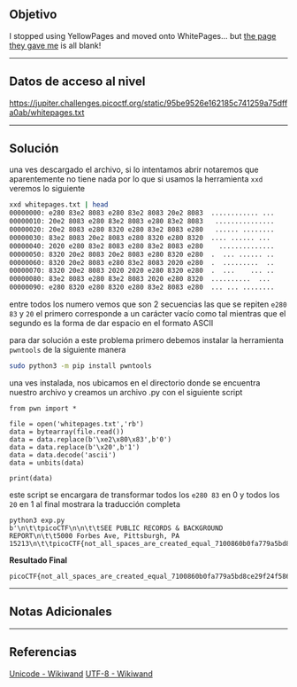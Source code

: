 ## Objetivo 

I stopped using YellowPages and moved onto WhitePages... but [the page they gave me](https://jupiter.challenges.picoctf.org/static/95be9526e162185c741259a75dffa0ab/whitepages.txt) is all blank!

---
## Datos de acceso al nivel 
https://jupiter.challenges.picoctf.org/static/95be9526e162185c741259a75dffa0ab/whitepages.txt

---
## Solución 

una ves descargado el archivo, si lo intentamos abrir notaremos que aparentemente no tiene nada 
por lo que si usamos la herramienta `xxd` veremos lo siguiente

```bash 
xxd whitepages.txt | head 
00000000: e280 83e2 8083 e280 83e2 8083 20e2 8083  ............ ...
00000010: 20e2 8083 e280 83e2 8083 e280 83e2 8083   ...............
00000020: 20e2 8083 e280 8320 e280 83e2 8083 e280   ...... ........
00000030: 83e2 8083 20e2 8083 e280 8320 e280 8320  .... ...... ... 
00000040: 2020 e280 83e2 8083 e280 83e2 8083 e280    ..............
00000050: 8320 20e2 8083 20e2 8083 e280 8320 e280  .  ... ...... ..
00000060: 8320 20e2 8083 e280 83e2 8083 2020 e280  .  .........  ..
00000070: 8320 20e2 8083 2020 2020 e280 8320 e280  .  ...    ... ..
00000080: 83e2 8083 e280 83e2 8083 2020 e280 8320  ..........  ... 
00000090: e280 8320 e280 8320 e280 83e2 8083 e280  ... ... ........

```

entre todos los numero vemos que son 2 secuencias las que se repiten 
`e280 83` y `20` el primero corresponde a un carácter vacío como tal mientras que el segundo es la forma de dar espacio en el formato ASCII 

para dar solución a este problema primero debemos instalar la herramienta `pwntools` de la siguiente manera 

``` bash
sudo python3 -m pip install pwntools
```

una ves instalada, nos ubicamos en el directorio donde se encuentra nuestro archivo y creamos un archivo .py con el siguiente script  

```
from pwn import *

file = open('whitepages.txt','rb')
data = bytearray(file.read())
data = data.replace(b'\xe2\x80\x83',b'0')
data = data.replace(b'\x20',b'1')
data = data.decode('ascii')
data = unbits(data)

print(data)

```

este script se encargara de transformar todos los `e280 83` en 0 y todos los `20` en 1 al final mostrara la traducción completa 

```
python3 exp.py              
b'\n\t\tpicoCTF\n\n\t\tSEE PUBLIC RECORDS & BACKGROUND REPORT\n\t\t5000 Forbes Ave, Pittsburgh, PA 15213\n\t\tpicoCTF{not_all_spaces_are_created_equal_7100860b0fa779a5bd8ce29f24f586dc}\n\t\t'
```


**Resultado Final**
```
picoCTF{not_all_spaces_are_created_equal_7100860b0fa779a5bd8ce29f24f586dc}
```

---
## Notas Adicionales 

---
## Referencias 
[Unicode - Wikiwand](https://www.wikiwand.com/en/Unicode)
[UTF-8 - Wikiwand](https://www.wikiwand.com/en/UTF-8)
